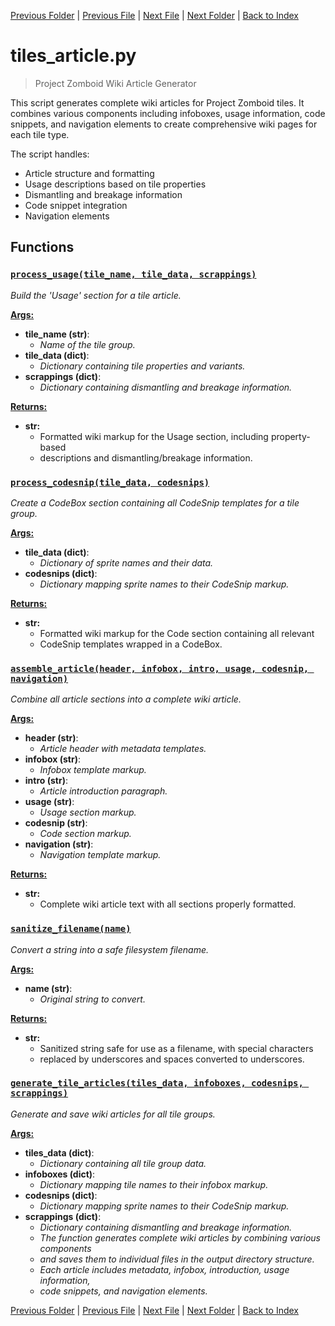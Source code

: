 [Previous Folder](../recipes/craft_recipes.md) | [Previous File](named_furniture_filter.md) | [Next File](tiles_batch.md) | [Next Folder](../tools/compare_item_lists.md) | [Back to Index](../../index.md)

# tiles_article.py

> Project Zomboid Wiki Article Generator

This script generates complete wiki articles for Project Zomboid tiles. It combines
various components including infoboxes, usage information, code snippets, and navigation
elements to create comprehensive wiki pages for each tile type.

The script handles:
- Article structure and formatting
- Usage descriptions based on tile properties
- Dismantling and breakage information
- Code snippet integration
- Navigation elements

## Functions

### [`process_usage(tile_name, tile_data, scrappings)`](https://github.com/Vaileasys/pz-wiki_parser/blob/main/scripts/tiles/tiles_article.py#L22)

_Build the 'Usage' section for a tile article._

<ins>**Args:**</ins>
  - **tile_name (str)**:
      - _Name of the tile group._
  - **tile_data (dict)**:
      - _Dictionary containing tile properties and variants._
  - **scrappings (dict)**:
      - _Dictionary containing dismantling and breakage information._

<ins>**Returns:**</ins>
  - **str:**
      - Formatted wiki markup for the Usage section, including property-based
      - descriptions and dismantling/breakage information.
### [`process_codesnip(tile_data, codesnips)`](https://github.com/Vaileasys/pz-wiki_parser/blob/main/scripts/tiles/tiles_article.py#L123)

_Create a CodeBox section containing all CodeSnip templates for a tile group._

<ins>**Args:**</ins>
  - **tile_data (dict)**:
      - _Dictionary of sprite names and their data._
  - **codesnips (dict)**:
      - _Dictionary mapping sprite names to their CodeSnip markup._

<ins>**Returns:**</ins>
  - **str:**
      - Formatted wiki markup for the Code section containing all relevant
      - CodeSnip templates wrapped in a CodeBox.
### [`assemble_article(header, infobox, intro, usage, codesnip, navigation)`](https://github.com/Vaileasys/pz-wiki_parser/blob/main/scripts/tiles/tiles_article.py#L145)

_Combine all article sections into a complete wiki article._

<ins>**Args:**</ins>
  - **header (str)**:
      - _Article header with metadata templates._
  - **infobox (str)**:
      - _Infobox template markup._
  - **intro (str)**:
      - _Article introduction paragraph._
  - **usage (str)**:
      - _Usage section markup._
  - **codesnip (str)**:
      - _Code section markup._
  - **navigation (str)**:
      - _Navigation template markup._

<ins>**Returns:**</ins>
  - **str:**
      - Complete wiki article text with all sections properly formatted.
### [`sanitize_filename(name)`](https://github.com/Vaileasys/pz-wiki_parser/blob/main/scripts/tiles/tiles_article.py#L172)

_Convert a string into a safe filesystem filename._

<ins>**Args:**</ins>
  - **name (str)**:
      - _Original string to convert._

<ins>**Returns:**</ins>
  - **str:**
      - Sanitized string safe for use as a filename, with special characters
      - replaced by underscores and spaces converted to underscores.
### [`generate_tile_articles(tiles_data, infoboxes, codesnips, scrappings)`](https://github.com/Vaileasys/pz-wiki_parser/blob/main/scripts/tiles/tiles_article.py#L192)

_Generate and save wiki articles for all tile groups._

<ins>**Args:**</ins>
  - **tiles_data (dict)**:
      - _Dictionary containing all tile group data._
  - **infoboxes (dict)**:
      - _Dictionary mapping tile names to their infobox markup._
  - **codesnips (dict)**:
      - _Dictionary mapping sprite names to their CodeSnip markup._
  - **scrappings (dict)**:
      - _Dictionary containing dismantling and breakage information._
      - _The function generates complete wiki articles by combining various components_
      - _and saves them to individual files in the output directory structure._
      - _Each article includes metadata, infobox, introduction, usage information,_
      - _code snippets, and navigation elements._


[Previous Folder](../recipes/craft_recipes.md) | [Previous File](named_furniture_filter.md) | [Next File](tiles_batch.md) | [Next Folder](../tools/compare_item_lists.md) | [Back to Index](../../index.md)
